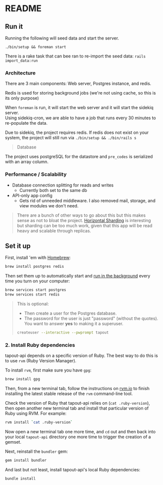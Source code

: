 # README

## Run it

Running the following will seed data and start the server.

`./bin/setup && foreman start`

There is a rake task that can bee ran to re-import the seed data: `rails import_data:run`

### Architecture

There are 3 main components: Web server, Postgres instance, and redis.  

Redis is used for storing background jobs (we're not using cache, so this is its only purpose)

When `foreman` is run, it will start the web server and it will start the sidekiq server.  
Using sidekiq-cron, we are able to have a job that runs every 30 minutes to re-populate the data.

Due to sidekiq, the project requires redis.  If redis does not exist on your system, the project will still 
run via `./bin/setup && ./bin/rails s`

> Database

The project uses postgreSQL for the datastore and `pre_codes` is serialized with an array column.

### Performance / Scalability

* Database connection splitting for reads and writes
  * Currently both set to the same db
* API-only app config
  * Gets rid of unneeded middleware.  I also removed mail, storage, and view modules we don't need. 

> There are a bunch of other ways to go about this but this makes sense as not to bloat the project.  [Horizontal Sharding](https://github.com/rails/rails/pull/38531) is interesting but sharding can be too much work, given that this app will be read heavy and scalable through replicas.

## Set it up

First, install 'em with [Homebrew](https://brew.sh):

```bash
brew install postgres redis
```

Then set them up to automatically start and 
[run in the background](https://thoughtbot.com/blog/starting-and-stopping-background-services-with-homebrew) 
every time you turn on your computer:

```bash
brew services start postgres
brew services start redis
```

> This is optional:
>
> * Then create a user for the Postgres database.
> * The password for the user is just "password" (without the quotes). You want to answer **yes** to making 
it a superuser.
> ```bash
> createuser --interactive --pwprompt tapout
> ```

### 2. Install Ruby dependencies

tapout-api depends on a specific version of Ruby.  The best way to do this is to use `rvm` (Ruby Version Manager).

To install `rvm`, first make sure you have `gpg`:

```bash
brew install gpg
```

Then, from a new terminal tab, follow the instructions on [rvm.io](https://rvm.io/rvm/install) to finish installing 
the latest stable release of the `rvm` command-line tool.

Check the version of Ruby that tapout-api relies on (`cat .ruby-version`), then open another new terminal tab and install 
that particular version of Ruby using RVM.  For example:

```bash
rvm install `cat .ruby-version`
```

Now open a new terminal tab one more time, and `cd` out and then back into your local `tapout-api` 
directory one more time to trigger the creation of a gemset.

Next, reinstall the `bundler` gem:

```bash
gem install bundler
```

And last but not least, install tapout-api's local Ruby dependencies:

```bash
bundle install
```
